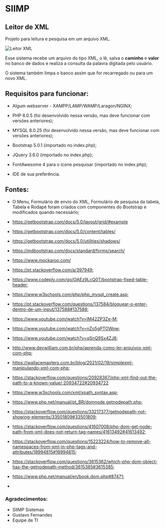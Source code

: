 # SIIMP
 ## Leitor de XML
 
 Projeto para leitura e pesquisa em um arquivo XML.
 
 ![Leitor XML]()

 Esse sistema recebe um arquivo do tipo XML, o lê, salva o **caminho** e **valor** no banco de dados e realiza a consulta da palavra digitada pelo usuário.

 O sistema também limpa o banco assim que for recarregado ou para um novo XML.

  ## Requisitos para funcionar:
 * Algum webserver - XAMPP/LAMP/WAMP/Laragon/NGINX;
 * PHP 8.0.5 (foi desenvolvido nessa versão, mas deve funcionar com versões anteriores);
 * MYSQL 8.0.25 (foi desenvolvido nessa versão, mas deve funcionar com versões anteriores);
 * Bootstrap 5.0.1 (importado no index.php);
 * JQuery 3.6.0 (importado no index.php);
 * FontAwesome 4 para o ícone pesquisar (importado no index.php);

 * IDE de sua preferência.

 ## Fontes:
 - O Menu, Formulário de envio do XML, Formulário de pesquisa da tabela, Tabela e Rodapé foram criados com componentes do Bootstrap e modificados quando necessário;
 
 -  https://getbootstrap.com/docs/5.0/layout/grid/#example
 -  https://getbootstrap.com/docs/5.0/content/tables/
 -  https://getbootstrap.com/docs/5.0/utilities/shadows/
 -  https://mdbootstrap.com/docs/standard/forms/search/
 -  https://www.mockaroo.com/

 -  https://pt.stackoverflow.com/a/397949;
 -  https://www.codeply.com/go/OAEz9LcQ0T/bootstrap-fixed-table-header;
 -  https://www.w3schools.com/php/php_mysql_create.asp;
 -  https://pt.stackoverflow.com/questions/137584/bloquear-o-enter-dentro-de-um-input/137588#137588;
 -  https://www.youtube.com/watch?v=lM42ZP3Ze-M;
 -  https://www.youtube.com/watch?v=nZo5gPTOWnw;
 -  https://www.youtube.com/watch?v=qSnQ9Sx4ZJ8;
 -  http://www.devwilliam.com.br/php/aprenda-como-ler-arquivos-xml-com-php;
 -  https://wallacemaxters.com.br/blog/2021/02/19/simplexml-manipulando-xml-com-php;
 -  https://stackoverflow.com/questions/20928367/php-xml-find-out-the-path-to-a-known-value/;20934722#20934722
 -  https://www.w3schools.com/xml/xpath_syntax.asp;
 -  https://www.php.net/manual/pt_BR/domnode.getnodepath.php;
 -  https://stackoverflow.com/questions/33217377/getnodepath-not-showing-elements/33501809#33501809;
 -  https://stackoverflow.com/questions/41607008/php-dom-get-node-path-from-xml-does-not-return-tag-names/41613492#41613492;
 -  https://stackoverflow.com/questions/15223224/how-to-remove-all-namespaces-from-xml-in-php-tags-and-attributes/18994815#18994815;
 -  https://stackoverflow.com/questions/3615362/which-php-dom-object-has-the-getnodepath-method/3615385#3615385;
 -  https://www.php.net/manual/en/book.dom.php#87471;
 -  
 
 ### Agradecimentos:
 - SIIMP Sistemas
 - Gustavo Fernandes
 - Equipe de TI
